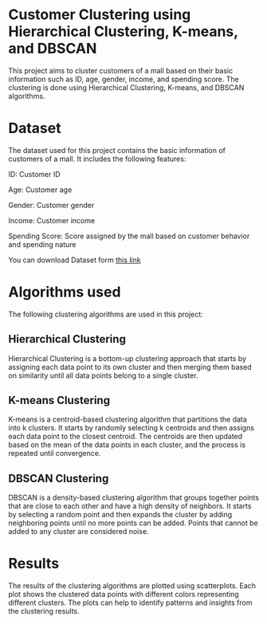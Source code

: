 # Customer Clustering using Hierarchical Clustering, K-means, and DBSCAN
This project aims to cluster customers of a mall based on their basic information such as ID, age, gender, income, and spending score. The clustering is done using Hierarchical Clustering, K-means, and DBSCAN algorithms.

# Dataset
The dataset used for this project contains the basic information of customers of a mall. It includes the following features:

ID: Customer ID

Age: Customer age

Gender: Customer gender

Income: Customer income

Spending Score: Score assigned by the mall based on customer behavior and spending nature

You can download Dataset form [this link](https://www.kaggle.com/datasets/vjchoudhary7/customer-segmentation-tutorial-in-python)
# Algorithms used
The following clustering algorithms are used in this project:

## Hierarchical Clustering
Hierarchical Clustering is a bottom-up clustering approach that starts by assigning each data point to its own cluster and then merging them based on similarity until all data points belong to a single cluster.

## K-means Clustering
K-means is a centroid-based clustering algorithm that partitions the data into k clusters. It starts by randomly selecting k centroids and then assigns each data point to the closest centroid. The centroids are then updated based on the mean of the data points in each cluster, and the process is repeated until convergence.

## DBSCAN Clustering
DBSCAN is a density-based clustering algorithm that groups together points that are close to each other and have a high density of neighbors. It starts by selecting a random point and then expands the cluster by adding neighboring points until no more points can be added. Points that cannot be added to any cluster are considered noise.

# Results
The results of the clustering algorithms are plotted using scatterplots. Each plot shows the clustered data points with different colors representing different clusters. The plots can help to identify patterns and insights from the clustering results.
